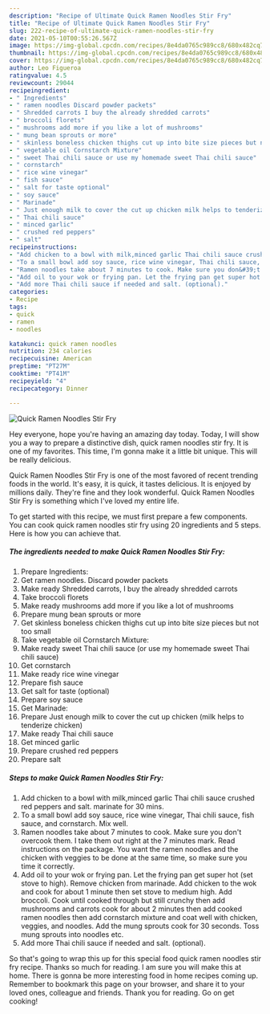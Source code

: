 ```yaml
---
description: "Recipe of Ultimate Quick Ramen Noodles Stir Fry"
title: "Recipe of Ultimate Quick Ramen Noodles Stir Fry"
slug: 222-recipe-of-ultimate-quick-ramen-noodles-stir-fry
date: 2021-05-10T00:55:26.567Z
image: https://img-global.cpcdn.com/recipes/8e4da0765c989cc8/680x482cq70/quick-ramen-noodles-stir-fry-recipe-main-photo.jpg
thumbnail: https://img-global.cpcdn.com/recipes/8e4da0765c989cc8/680x482cq70/quick-ramen-noodles-stir-fry-recipe-main-photo.jpg
cover: https://img-global.cpcdn.com/recipes/8e4da0765c989cc8/680x482cq70/quick-ramen-noodles-stir-fry-recipe-main-photo.jpg
author: Leo Figueroa
ratingvalue: 4.5
reviewcount: 29044
recipeingredient:
- " Ingredients"
- " ramen noodles Discard powder packets"
- " Shredded carrots I buy the already shredded carrots"
- " broccoli florets"
- " mushrooms add more if you like a lot of mushrooms"
- " mung bean sprouts or more"
- " skinless boneless chicken thighs cut up into bite size pieces but not too small"
- " vegetable oil Cornstarch Mixture"
- " sweet Thai chili sauce or use my homemade sweet Thai chili sauce"
- " cornstarch"
- " rice wine vinegar"
- " fish sauce"
- " salt for taste optional"
- " soy sauce"
- " Marinade"
- " Just enough milk to cover the cut up chicken milk helps to tenderize chicken"
- " Thai chili sauce"
- " minced garlic"
- " crushed red peppers"
- " salt"
recipeinstructions:
- "Add chicken to a bowl with milk,minced garlic Thai chili sauce crushed red peppers and salt. marinate for 30 mins."
- "To a small bowl add soy sauce, rice wine vinegar, Thai chili sauce, fish sauce, and cornstarch. Mix well."
- "Ramen noodles take about 7 minutes to cook. Make sure you don&#39;t overcook them. I take them out right at the 7 minutes mark. Read instructions on the package. You want the ramen noodles and the chicken with veggies to be done at the same time, so make sure you time it correctly."
- "Add oil to your wok or frying pan. Let the frying pan get super hot (set stove to high). Remove chicken from marinade. Add chicken to the wok and cook for about 1 minute then set stove to medium high. Add broccoli. Cook until cooked through but still crunchy then add mushrooms and carrots cook for about 2 minutes then add cooked ramen noodles then add cornstarch mixture and coat well with chicken, veggies, and noodles. Add the mung sprouts cook for 30 seconds. Toss mung sprouts into noodles etc."
- "Add more Thai chili sauce if needed and salt. (optional)."
categories:
- Recipe
tags:
- quick
- ramen
- noodles

katakunci: quick ramen noodles 
nutrition: 234 calories
recipecuisine: American
preptime: "PT27M"
cooktime: "PT41M"
recipeyield: "4"
recipecategory: Dinner

---
```



![Quick Ramen Noodles Stir Fry](https://img-global.cpcdn.com/recipes/8e4da0765c989cc8/680x482cq70/quick-ramen-noodles-stir-fry-recipe-main-photo.jpg)

Hey everyone, hope you're having an amazing day today. Today, I will show you a way to prepare a distinctive dish, quick ramen noodles stir fry. It is one of my favorites. This time, I'm gonna make it a little bit unique. This will be really delicious.

Quick Ramen Noodles Stir Fry is one of the most favored of recent trending foods in the world. It's easy, it is quick, it tastes delicious. It is enjoyed by millions daily. They're fine and they look wonderful. Quick Ramen Noodles Stir Fry is something which I've loved my entire life.




To get started with this recipe, we must first prepare a few components. You can cook quick ramen noodles stir fry using 20 ingredients and 5 steps. Here is how you can achieve that.

<!--inarticleads1-->

##### The ingredients needed to make Quick Ramen Noodles Stir Fry:

1. Prepare  Ingredients:
1. Get  ramen noodles. Discard powder packets
1. Make ready  Shredded carrots, I buy the already shredded carrots
1. Take  broccoli florets
1. Make ready  mushrooms add more if you like a lot of mushrooms
1. Prepare  mung bean sprouts or more
1. Get  skinless boneless chicken thighs cut up into bite size pieces but not too small
1. Take  vegetable oil Cornstarch Mixture:
1. Make ready  sweet Thai chili sauce (or use my homemade sweet Thai chili sauce)
1. Get  cornstarch
1. Make ready  rice wine vinegar
1. Prepare  fish sauce
1. Get  salt for taste (optional)
1. Prepare  soy sauce
1. Get  Marinade:
1. Prepare  Just enough milk to cover the cut up chicken (milk helps to tenderize chicken)
1. Make ready  Thai chili sauce
1. Get  minced garlic
1. Prepare  crushed red peppers
1. Prepare  salt




<!--inarticleads2-->

##### Steps to make Quick Ramen Noodles Stir Fry:

1. Add chicken to a bowl with milk,minced garlic Thai chili sauce crushed red peppers and salt. marinate for 30 mins.
1. To a small bowl add soy sauce, rice wine vinegar, Thai chili sauce, fish sauce, and cornstarch. Mix well.
1. Ramen noodles take about 7 minutes to cook. Make sure you don&#39;t overcook them. I take them out right at the 7 minutes mark. Read instructions on the package. You want the ramen noodles and the chicken with veggies to be done at the same time, so make sure you time it correctly.
1. Add oil to your wok or frying pan. Let the frying pan get super hot (set stove to high). Remove chicken from marinade. Add chicken to the wok and cook for about 1 minute then set stove to medium high. Add broccoli. Cook until cooked through but still crunchy then add mushrooms and carrots cook for about 2 minutes then add cooked ramen noodles then add cornstarch mixture and coat well with chicken, veggies, and noodles. Add the mung sprouts cook for 30 seconds. Toss mung sprouts into noodles etc.
1. Add more Thai chili sauce if needed and salt. (optional).




So that's going to wrap this up for this special food quick ramen noodles stir fry recipe. Thanks so much for reading. I am sure you will make this at home. There is gonna be more interesting food in home recipes coming up. Remember to bookmark this page on your browser, and share it to your loved ones, colleague and friends. Thank you for reading. Go on get cooking!

